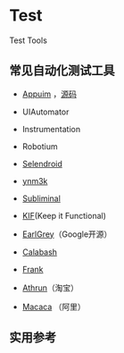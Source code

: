 # Test
Test Tools

## 常见自动化测试工具

- [Appuim](http://appium.io/) ，[源码](https://github.com/appium)

- UIAutomator

- Instrumentation 

- Robotium 

- [Selendroid](https://www.gitbook.com/book/lihuazhang/selendroid/details)

- [ynm3k](https://github.com/douban/ynm3k ) 

- [Subliminal](https://github.com/inkling/Subliminal)

- [KIF](https://github.com/kif-framework/KIF)(Keep it Functional)

- [EarlGrey](https://github.com/google/EarlGrey)（Google开源）

- [Calabash](https://github.com/calabash)

- [Frank](http://www.testingwithfrank.com/)

- [Athrun](http://code.taobao.org/p/athrun/wiki/index/)（淘宝）

- [Macaca](https://macacajs.com/) （阿里）


## 实用参考  





